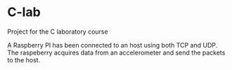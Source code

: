 # C-lab
Project for the C laboratory course

A Raspberry PI has been connected to an host using both TCP and UDP.
The raspeberry acquires data from an accelerometer and send the packets to the host.
